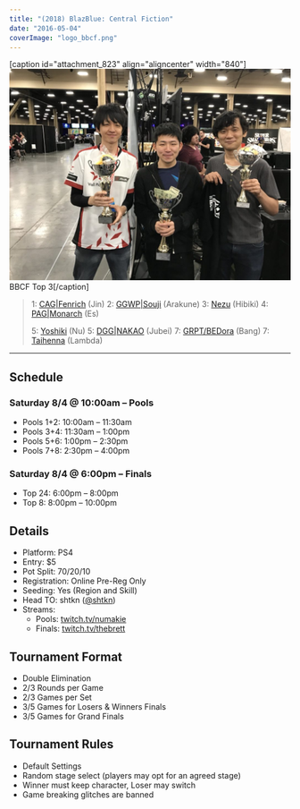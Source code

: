 ```yaml
---
title: "(2018) BlazBlue: Central Fiction"
date: "2016-05-04"
coverImage: "logo_bbcf.png"
---
```


\[caption id="attachment\_823" align="aligncenter" width="840"\]![BBCF Top 3](/uploads/bbcf-top-3-1024x768.jpg) BBCF Top 3\[/caption\]

> 1: [CAG|Fenrich](https://twitter.com/fenritti) (Jin) 2: [GGWP|Souji](https://twitter.com/soujif91) (Arakune) 3: [Nezu](https://twitter.com/nezu12345) (Hibiki) 4: [PAG|Monarch](https://twitter.com/StandUnrivaled) (Es)
> 
> 5: [Yoshiki](https://twitter.com/nao_isLoved) (Nu) 5: [DGG|NAKAO](https://twitter.com/WHITE_ABSOL) (Jubei) 7: [GRPT/BEDora](https://twitter.com/dora_bang) (Bang) 7: [Taihenna](https://twitter.com/PSNTaihenna) (Lambda)

* * *

## Schedule

### Saturday 8/4 @ 10:00am – Pools

- Pools 1+2: 10:00am – 11:30am
- Pools 3+4: 11:30am – 1:00pm
- Pools 5+6: 1:00pm – 2:30pm
- Pools 7+8: 2:30pm – 4:00pm

### Saturday 8/4 @ 6:00pm – Finals

- Top 24: 6:00pm – 8:00pm
- Top 8: 8:00pm – 10:00pm

## Details

- Platform: PS4
- Entry: $5
- Pot Split: 70/20/10
- Registration: Online Pre-Reg Only
- Seeding: Yes (Region and Skill)
- Head TO: shtkn ([@shtkn](https://twitter.com/shtkn))
- Streams:
    - Pools: [twitch.tv/numakie](twitch.tv/numakie)
    - Finals: [twitch.tv/thebrett](twitch.tv/thebrett)

## Tournament Format

- Double Elimination
- 2/3 Rounds per Game
- 2/3 Games per Set
- 3/5 Games for Losers & Winners Finals
- 3/5 Games for Grand Finals

## Tournament Rules

- Default Settings
- Random stage select (players may opt for an agreed stage)
- Winner must keep character, Loser may switch
- Game breaking glitches are banned
